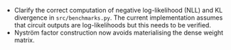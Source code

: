 - Clarify the correct computation of negative log-likelihood (NLL) and
  KL divergence in `src/benchmarks.py`. The current implementation assumes
  that circuit outputs are log-likelihoods but this needs to be verified.
- Nyström factor construction now avoids materialising the dense weight matrix.
